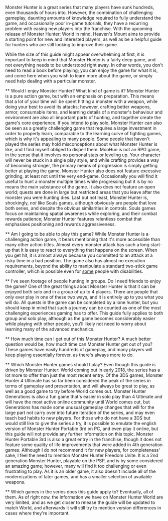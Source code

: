 Monster Hunter is a great series that many players have sunk hundreds, even thousands of hours into. However, the combination of challenging gameplay, daunting amounts of knowledge required to fully understand the game, and occasionally poor in-game tutorials, they have a recurring problem with easing new players into the franchise. With the upcoming release of Monster Hunter: World in mind, Heaven's Mount aims to provide a starting point for new and interested players, as well as be a helpful guide for hunters who are still looking to improve their game.

While the size of this guide might appear overwhelming at first, it is important to keep in mind that Monster Hunter is a fairly deep game, and not everything needs to be understood right away. In other words, you don't need to read a book before playing; you can enjoy the game for what it is, and come here when you wish to learn more about the game, or simply need help dealing with a particular monster.

** Would I enjoy Monster Hunter? What kind of game is it?
Monster Hunter is a pure action game, but with an emphasis on preparation. This means that a lot of your time will be spent hitting a monster with a weapon, while doing your best to avoid its attacks; however, crafting better weapons, armor, consumable items, and learning details of a monster's behaviour and environment are also all important parts of hunting, and together create the game's core experience. 
If you intend to play solo, Monster Hunter can also be seen as a greatly challenging game that requires a large investment in order to properly learn, comparable to the learning curve of fighting games, which is why it's appealing to many people.
Some people that haven't played the series may hold misconceptions about what Monster Hunter is like, and I find myself obliged to dispell them. MonHun is not an RPG game, in the sense that it involves no personal stats or leveling up. Your character will never be stuck in a single play style, and while crafting provides a way of becoming stronger, the primary means of progression is simply getting better at playing the game. Monster Hunter also does not feature excessive grinding, at least not until the very end-game. Occasionally you will find it useful to hunt a monster multiple times while progressing but it is by no means the main substance of the game. It also does not feature an open world; quests are done in large but restricted areas that you leave after the monster you were hunting dies. Last but not least, Monster Hunter is, shockingly, *not* like Souls games, although obviously are people that love both series, and despite the obvious similarities in controls. Souls games focus on maintaining spatial awareness while exploring, and their combat rewards patience; Monster Hunter features relentless combat that emphasises positioning and rewards aggressiveness. 

** Am I going to be able to play this game?
While Monster Hunter is a challenging action game, it bears mentioning that it's more accessible than many other action titles. Almost every monster attack has such a long start-up that it is easy to react to everything that happens on the screen. When you get hit, it is almost always because you committed to an attack at a risky time in a bad position. The game also has almost no execution requirements, beyond the ability to manipulate a standard two-stick game controller, which is possible even for [some](https://www.reddit.com/r/MonsterHunter/comments/4zpjax/any_other_disabled_hunters_out_thereadvice/d6y6cxw/) people with disabilities.

** I've seen footage of people hunting in groups. Do I need friends to enjoy the game?
One of the great things about Monster Hunter is that it can be enjoyed both solo and in a group of up to 4 players. There are people that only ever play in one of these two ways, and it is entirely up to you what you will do. All quests in the game can be completed by a lone hunter, but you should keep in mind that such a journey can be counted as one of the most challenging experiences gaming has to offer.
This guide fully applies to both group and solo play, although as the game becomes considerably easier while playing with other people, you'll likely not need to worry about learning many of the advanced mechanics.

** How much time can I get out of this Monster Hunter?
A much better question would be, how much time can Monster Hunter get out of you? These games have easily hundreds of gameplay, and many players will keep playing essentially forever, as there's always more to do.

** Which Monster Hunter games should I play?
Even though this guide is driven by Monster Hunter: World coming out in early 2018, the series has a lot more to offer than just the most recent entry. Of the 3DS games, Monster Hunter 4 Ultimate has so far been considered the peak of the series in terms of gameplay and presentation, and will always be great to play, as well as a good game to try before World comes out. Monster Hunter Generations is also a fun game that's easier in solo play than 4 Ultimate and will have the most active online community until World comes out, but Generations has made some unusual gameplay changes that will for the large part not carry over into future iteration of the series, and may even teach bad habits to new players.
For those who do not have a 3DS but would still like to give the series a try, it is possible to emulate the english version of Monster Hunter Portable 3rd on PC, and even play it online, but this guide will not provide any further information on this topic. Monster Hunter Portable 3rd is also a great entry in the franchise, though it does not feature some quality of life improvements that were added in 4th generation games.
Although I do not recommend it for new players, for completeness' sake, I feel the need to mention Monster Hunter Freedom Unite. It is a 2nd generation Monster Hunter, playable on the PSP, and is by some considered an amazing game; however, many will find it too challenging or even frustrating to play. As it is an older game, it also doesn't include all of the modernizations of later games, and has a smaller selection of available weapons.

** Which games in the series does this guide apply to?
Eventually, all of them. As of right now, the information we have on Monster Hunter World are very limited, and as we get closer to release the guide will be updated to match World, and afterwards it will still try to mention version differences in cases where they're important.
